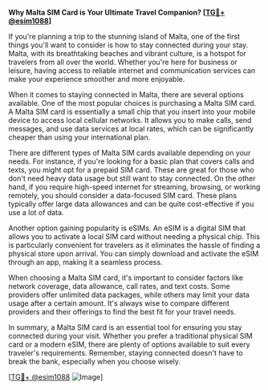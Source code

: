 **Why Malta SIM Card is Your Ultimate Travel Companion? [[TG💪+ @esim1088](https://t.me/s/esim1088)]**

If you're planning a trip to the stunning island of Malta, one of the first things you'll want to consider is how to stay connected during your stay. Malta, with its breathtaking beaches and vibrant culture, is a hotspot for travelers from all over the world. Whether you're here for business or leisure, having access to reliable internet and communication services can make your experience smoother and more enjoyable.

When it comes to staying connected in Malta, there are several options available. One of the most popular choices is purchasing a Malta SIM card. A Malta SIM card is essentially a small chip that you insert into your mobile device to access local cellular networks. It allows you to make calls, send messages, and use data services at local rates, which can be significantly cheaper than using your international plan.

There are different types of Malta SIM cards available depending on your needs. For instance, if you're looking for a basic plan that covers calls and texts, you might opt for a prepaid SIM card. These are great for those who don't need heavy data usage but still want to stay connected. On the other hand, if you require high-speed internet for streaming, browsing, or working remotely, you should consider a data-focused SIM card. These plans typically offer large data allowances and can be quite cost-effective if you use a lot of data.

Another option gaining popularity is eSIMs. An eSIM is a digital SIM that allows you to activate a local SIM card without needing a physical chip. This is particularly convenient for travelers as it eliminates the hassle of finding a physical store upon arrival. You can simply download and activate the eSIM through an app, making it a seamless process.

When choosing a Malta SIM card, it's important to consider factors like network coverage, data allowance, call rates, and text costs. Some providers offer unlimited data packages, while others may limit your data usage after a certain amount. It's always wise to compare different providers and their offerings to find the best fit for your travel needs.

In summary, a Malta SIM card is an essential tool for ensuring you stay connected during your visit. Whether you prefer a traditional physical SIM card or a modern eSIM, there are plenty of options available to suit every traveler's requirements. Remember, staying connected doesn't have to break the bank, especially when you choose wisely.

[[TG💪+ @esim1088](https://t.me/s/esim1088) ![Image](https://i.postimg.cc/Y0z9fWf4/image.png)]